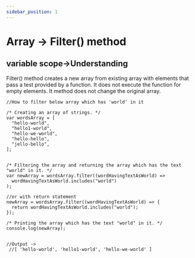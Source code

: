 ```yaml
---
sidebar_position: 1
---
```


# Array -> Filter() method

## variable scope->Understanding

Filter() method creates a new array from existing array with elements that pass a test provided by a function. It does not execute the function for empty elements. It method does not change the original array.

```
//How to filter below array which has 'world' in it

/* Creating an array of strings. */
var wordsArray = [
  "hello-world",
  "hello1-world",
  "hello-we-world",
  "hello-hello",
  "jello-bello",
];


/* Filtering the array and returning the array which has the text "world" in it. */
var newArray = wordsArray.filter((wordHavingTextAsWorld) =>
  wordHavingTextAsWorld.includes("world")
);

//or with return statement
newArray = wordsArray.filter((wordHavingTextAsWorld) => {
  return wordHavingTextAsWorld.includes("world");
});

/* Printing the array which has the text "world" in it. */
console.log(newArray);


//Output ->
 //[ 'hello-world', 'hello1-world', 'hello-we-world' ]

```
